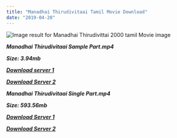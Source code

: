 ```yaml
---
title: "Manadhai Thirudivitaai Tamil Movie Download"
date: "2019-04-20"
---
```


![Image result for Manadhai Thirudivittai 2000 tamil Movie image](https://c.saavncdn.com/356/Manadhai-Thirudivittai-Tamil-2001-500x500.jpg)

**_Manadhai Thirudivitaai Sample Part.mp4_**

**_Size: 3.94mb_**

**_[Download server 1](http://b8.wetransfer.vip/files/{5d952673edb986a3e6232bd1dc09e7f07ef1103dd7939917627d2e7266b78107}20Actor{5d952673edb986a3e6232bd1dc09e7f07ef1103dd7939917627d2e7266b78107}20Hits{5d952673edb986a3e6232bd1dc09e7f07ef1103dd7939917627d2e7266b78107}20Collection/Prabhu{5d952673edb986a3e6232bd1dc09e7f07ef1103dd7939917627d2e7266b78107}20Deva{5d952673edb986a3e6232bd1dc09e7f07ef1103dd7939917627d2e7266b78107}20Movies{5d952673edb986a3e6232bd1dc09e7f07ef1103dd7939917627d2e7266b78107}20Collections/Manadhai{5d952673edb986a3e6232bd1dc09e7f07ef1103dd7939917627d2e7266b78107}20Thirudivitaai{5d952673edb986a3e6232bd1dc09e7f07ef1103dd7939917627d2e7266b78107}20(2001)/Manadhai{5d952673edb986a3e6232bd1dc09e7f07ef1103dd7939917627d2e7266b78107}20Thirudivitaai{5d952673edb986a3e6232bd1dc09e7f07ef1103dd7939917627d2e7266b78107}20(2001){5d952673edb986a3e6232bd1dc09e7f07ef1103dd7939917627d2e7266b78107}20Sample{5d952673edb986a3e6232bd1dc09e7f07ef1103dd7939917627d2e7266b78107}20HD.mp4)_**

**_[Download Server 2](http://b8.wetransfer.vip/files/{5d952673edb986a3e6232bd1dc09e7f07ef1103dd7939917627d2e7266b78107}20Actor{5d952673edb986a3e6232bd1dc09e7f07ef1103dd7939917627d2e7266b78107}20Hits{5d952673edb986a3e6232bd1dc09e7f07ef1103dd7939917627d2e7266b78107}20Collection/Prabhu{5d952673edb986a3e6232bd1dc09e7f07ef1103dd7939917627d2e7266b78107}20Deva{5d952673edb986a3e6232bd1dc09e7f07ef1103dd7939917627d2e7266b78107}20Movies{5d952673edb986a3e6232bd1dc09e7f07ef1103dd7939917627d2e7266b78107}20Collections/Manadhai{5d952673edb986a3e6232bd1dc09e7f07ef1103dd7939917627d2e7266b78107}20Thirudivitaai{5d952673edb986a3e6232bd1dc09e7f07ef1103dd7939917627d2e7266b78107}20(2001)/Manadhai{5d952673edb986a3e6232bd1dc09e7f07ef1103dd7939917627d2e7266b78107}20Thirudivitaai{5d952673edb986a3e6232bd1dc09e7f07ef1103dd7939917627d2e7266b78107}20(2001){5d952673edb986a3e6232bd1dc09e7f07ef1103dd7939917627d2e7266b78107}20Sample{5d952673edb986a3e6232bd1dc09e7f07ef1103dd7939917627d2e7266b78107}20HD.mp4)_**

**_Manadhai Thirudivitaai Single Part.mp4_**

**_Size: 593.56mb_**

**_[Download Server 1](http://b8.wetransfer.vip/files/{5d952673edb986a3e6232bd1dc09e7f07ef1103dd7939917627d2e7266b78107}20Actor{5d952673edb986a3e6232bd1dc09e7f07ef1103dd7939917627d2e7266b78107}20Hits{5d952673edb986a3e6232bd1dc09e7f07ef1103dd7939917627d2e7266b78107}20Collection/Prabhu{5d952673edb986a3e6232bd1dc09e7f07ef1103dd7939917627d2e7266b78107}20Deva{5d952673edb986a3e6232bd1dc09e7f07ef1103dd7939917627d2e7266b78107}20Movies{5d952673edb986a3e6232bd1dc09e7f07ef1103dd7939917627d2e7266b78107}20Collections/Manadhai{5d952673edb986a3e6232bd1dc09e7f07ef1103dd7939917627d2e7266b78107}20Thirudivitaai{5d952673edb986a3e6232bd1dc09e7f07ef1103dd7939917627d2e7266b78107}20(2001)/Manadhai{5d952673edb986a3e6232bd1dc09e7f07ef1103dd7939917627d2e7266b78107}20Thirudivitaai{5d952673edb986a3e6232bd1dc09e7f07ef1103dd7939917627d2e7266b78107}20(2001){5d952673edb986a3e6232bd1dc09e7f07ef1103dd7939917627d2e7266b78107}20Single{5d952673edb986a3e6232bd1dc09e7f07ef1103dd7939917627d2e7266b78107}20Part{5d952673edb986a3e6232bd1dc09e7f07ef1103dd7939917627d2e7266b78107}20HD.mp4)_**

**_[Download Server 2](http://b8.wetransfer.vip/files/{5d952673edb986a3e6232bd1dc09e7f07ef1103dd7939917627d2e7266b78107}20Actor{5d952673edb986a3e6232bd1dc09e7f07ef1103dd7939917627d2e7266b78107}20Hits{5d952673edb986a3e6232bd1dc09e7f07ef1103dd7939917627d2e7266b78107}20Collection/Prabhu{5d952673edb986a3e6232bd1dc09e7f07ef1103dd7939917627d2e7266b78107}20Deva{5d952673edb986a3e6232bd1dc09e7f07ef1103dd7939917627d2e7266b78107}20Movies{5d952673edb986a3e6232bd1dc09e7f07ef1103dd7939917627d2e7266b78107}20Collections/Manadhai{5d952673edb986a3e6232bd1dc09e7f07ef1103dd7939917627d2e7266b78107}20Thirudivitaai{5d952673edb986a3e6232bd1dc09e7f07ef1103dd7939917627d2e7266b78107}20(2001)/Manadhai{5d952673edb986a3e6232bd1dc09e7f07ef1103dd7939917627d2e7266b78107}20Thirudivitaai{5d952673edb986a3e6232bd1dc09e7f07ef1103dd7939917627d2e7266b78107}20(2001){5d952673edb986a3e6232bd1dc09e7f07ef1103dd7939917627d2e7266b78107}20Single{5d952673edb986a3e6232bd1dc09e7f07ef1103dd7939917627d2e7266b78107}20Part{5d952673edb986a3e6232bd1dc09e7f07ef1103dd7939917627d2e7266b78107}20HD.mp4)_**
